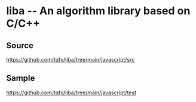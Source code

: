 # liba -- An algorithm library based on C/C++

## Source

<https://github.com/tqfx/liba/tree/main/javascript/src>

## Sample

<https://github.com/tqfx/liba/tree/main/javascript/test>

